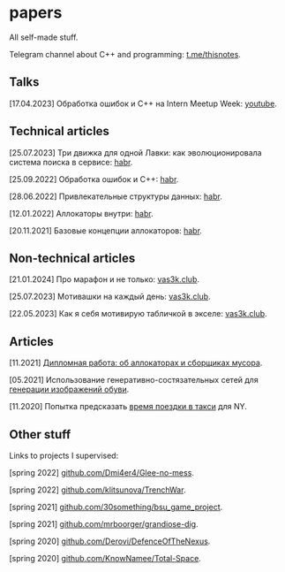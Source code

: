 # papers
All self-made stuff. 

Telegram channel about C++ and programming: [t.me/thisnotes](https://t.me/thisnotes). 

## Talks

[17.04.2023] Обработка ошибок и C++ на Intern Meetup Week: [youtube](https://www.youtube.com/live/5stJKC6UGyI?feature=share&t=532).

## Technical articles

[25.07.2023] Три движка для одной Лавки: как эволюционировала система поиска в сервисе: [habr](https://habr.com/ru/companies/yandex/articles/748134/).

[25.09.2022] Обработка ошибок и C++: [habr](https://habr.com/ru/post/690038/). 

[28.06.2022] Привлекательные структуры данных: [habr](https://habr.com/ru/post/673776/).

[12.01.2022] Аллокаторы внутри: [habr](https://habr.com/ru/post/645137/).

[20.11.2021] Базовые концепции аллокаторов: [habr](https://habr.com/ru/post/590415/).

## Non-technical articles

[21.01.2024] Про марафон и не только: [vas3k.club](https://vas3k.club/post/22712/).

[25.07.2023] Мотивашки на каждый день: [vas3k.club](https://vas3k.club/post/20380/).

[22.05.2023] Как я себя мотивирую табличкой в экселе: [vas3k.club](https://vas3k.club/post/19725/).

## Articles
[11.2021] [Дипломная работа: об аллокаторах и сборщиках мусора](https://github.com/dasfex/papers/blob/main/university_articles/diploma.pdf).

[05.2021] Использование генеративно-состязательных сетей для [генерации изображений обуви](https://github.com/dasfex/papers/blob/main/university_articles/gan/gan.pdf).

[11.2020] Попытка предсказать [время поездки в такси](https://github.com/dasfex/papers/blob/main/university_articles/taxi_trips/text.pdf) для NY.

## Other stuff
Links to projects I supervised:

[spring 2022] [github.com/Dmi4er4/Glee-no-mess](https://github.com/Dmi4er4/Glee-no-mess).

[spring 2022] [github.com/klitsunova/TrenchWar](https://github.com/klitsunova/TrenchWar).

[spring 2021] [github.com/30something/bsu_game_project](https://github.com/30something/bsu_game_project).

[spring 2021] [github.com/mrboorger/grandiose-dig](https://github.com/mrboorger/grandiose-dig).

[spring 2020] [github.com/Derovi/DefenceOfTheNexus](https://github.com/Derovi/DefenceOfTheNexus).

[spring 2020] [github.com/KnowNamee/Total-Space](https://github.com/KnowNamee/Total-Space).
